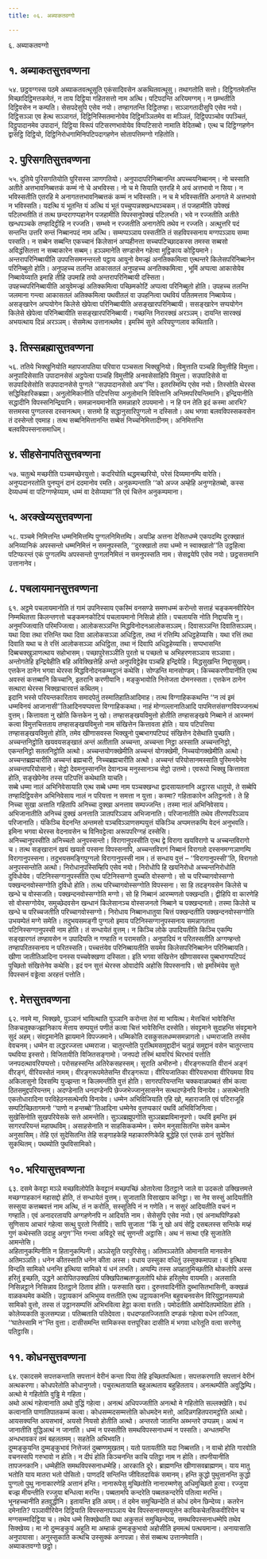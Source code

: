 ```yaml
---
title: ०६. अब्याकतवग्गो

---
```

६. अब्याकतवग्गो  


## १. अब्याकतसुत्तवण्णना

५४. छट्ठवग्गस्स पठमे अब्याकतवत्थूसूति एकंसादिवसेन अकथितवत्थूसु। तथागतोति सत्तो। दिट्ठिगतमेतन्ति मिच्छादिट्ठिमत्तकमेतं, न ताय दिट्ठिया गहितसत्तो नाम अत्थि। पटिपदन्ति अरियमग्गम्। न छम्भतीति दिट्ठिवसेन न कम्पति। सेसपदेसुपि एसेव नयो। तण्हागतन्ति दिट्ठितण्हा। सञ्ञागतादीसुपि एसेव नयो। दिट्ठिसञ्ञा एव हेत्थ सञ्ञागतं, दिट्ठिनिस्सितमानोयेव दिट्ठिमञ्ञितमेव वा मञ्ञितं, दिट्ठिपपञ्चोव पपञ्चितं, दिट्ठुपादानमेव उपादानं, दिट्ठिया विरूपं पटिसरणभावोयेव विप्पटिसारो नामाति वेदितब्बो। एत्थ च दिट्ठिग्गहणेन द्वासट्ठि दिट्ठियो, दिट्ठिनिरोधगामिनिपटिपदागहणेन सोतापत्तिमग्गो गहितोति।  


## २. पुरिसगतिसुत्तवण्णना

५५. दुतिये पुरिसगतियोति पुरिसस्स ञाणगतियो। अनुपादापरिनिब्बानन्ति अपच्चयनिब्बानम्। नो चस्साति अतीते अत्तभावनिब्बत्तकं कम्मं नो चे अभविस्स। नो च मे सियाति एतरहि मे अयं अत्तभावो न सिया। न भविस्सतीति एतरहि मे अनागतत्तभावनिब्बत्तकं कम्मं न भविस्सति। न च मे भविस्सतीति अनागते मे अत्तभावो न भविस्सति। यदत्थि यं भूतन्ति यं अत्थि यं भूतं पच्चुप्पन्नक्खन्धपञ्चकम्। तं पजहामीति उपेक्खं पटिलभतीति तं तत्थ छन्दरागप्पहानेन पजहामीति विपस्सनुपेक्खं पटिलभति। भवे न रज्जतीति अतीते खन्धपञ्चके तण्हादिट्ठीहि न रज्जति। सम्भवे न रज्जतीति अनागतेपि तथेव न रज्जति। अत्थुत्तरि पदं सन्तन्ति उत्तरि सन्तं निब्बानपदं नाम अत्थि। सम्मप्पञ्ञाय पस्सतीति तं सहविपस्सनाय मग्गपञ्ञाय सम्मा पस्सति। न सब्बेन सब्बन्ति एकच्चानं किलेसानं अप्पहीनत्ता सच्चपटिच्छादकस्स तमस्स सब्बसो अविद्धंसितत्ता न सब्बाकारेन सब्बम्। हञ्ञमानेति सण्डासेन गहेत्वा मुट्ठिकाय कोट्टियमाने। अन्तरापरिनिब्बायीति उपपत्तिसमनन्तरतो पट्ठाय आयुनो वेमज्झं अनतिक्कमित्वा एत्थन्तरे किलेसपरिनिब्बानेन परिनिब्बुतो होति। अनुपहच्च तलन्ति आकासतलं अनुपहच्च अनतिक्कमित्वा , भूमिं अप्पत्वा आकासेयेव निब्बायेय्याति इमाहि तीहि उपमाहि तयो अन्तरापरिनिब्बायी दस्सिता।  
उपहच्चपरिनिब्बायीति आयुवेमज्झं अतिक्कमित्वा पच्छिमकोटिं अप्पत्वा परिनिब्बुतो होति। उपहच्च तलन्ति जलमाना गन्त्वा आकासतलं अतिक्कमित्वा पथवीतलं वा उपहनित्वा पथवियं पतितमत्ताव निब्बायेय्य। असङ्खारेन अप्पयोगेन किलेसे खेपेत्वा परिनिब्बायीति असङ्खारपरिनिब्बायी। ससङ्खारेन सप्पयोगेन किलेसे खेपेत्वा परिनिब्बायीति ससङ्खारपरिनिब्बायी। गच्छन्ति निरारक्खं अरञ्ञम्। दायन्ति सारक्खं अभयत्थाय दिन्नं अरञ्ञम्। सेसमेत्थ उत्तानत्थमेव। इमस्मिं सुत्ते अरियपुग्गलाव कथिताति।  


## ३. तिस्सब्रह्मासुत्तवण्णना

५६. ततिये भिक्खुनियोति महापजापतिया परिवारा पञ्चसता भिक्खुनियो। विमुत्ताति पञ्चहि विमुत्तीहि विमुत्ता। अनुपादिसेसाति उपादानसेसं अट्ठपेत्वा पञ्चहि विमुत्तीहि अनवसेसाहिपि विमुत्ता। सउपादिसेसे वा सउपादिसेसोति सउपादानसेसे पुग्गले ‘‘सउपादानसेसो अय’’न्ति। इतरस्मिम्पि एसेव नयो। तिस्सोति थेरस्स सद्धिविहारिकब्रह्मा। अनुलोमिकानीति पटिपत्तिया अनुलोमानि विवित्तानि अन्तिमपरियन्तिमानि। इन्द्रियानीति सद्धादीनि विपस्सनिन्द्रियानि। समन्नानयमानोति समन्नाहारे ठपयमानो। न हि पन तेति इदं कस्मा आरभि? सत्तमस्स पुग्गलस्स दस्सनत्थम्। सत्तमो हि सद्धानुसारिपुग्गलो न दस्सितो। अथ भगवा बलवविपस्सकवसेन तं दस्सेन्तो एवमाह। तत्थ सब्बनिमित्तानन्ति सब्बेसं निच्चनिमित्तादीनम्। अनिमित्तन्ति बलवविपस्सनासमाधिम्।  


## ४. सीहसेनापतिसुत्तवण्णना

५७. चतुत्थे मच्छरीति पञ्चमच्छेरयुत्तो। कदरियोति थद्धमच्छरियो, परेसं दिय्यमानम्पि वारेति। अनुप्पदानरतोति पुनप्पुनं दानं ददमानोव रमति। अनुकम्पन्ताति ‘‘को अज्ज अम्हेहि अनुग्गहेतब्बो, कस्स देय्यधम्मं वा पटिग्गण्हेय्याम, धम्मं वा देसेय्यामा’’ति एवं चित्तेन अनुकम्पमाना।  


## ५. अरक्खेय्यसुत्तवण्णना

५८. पञ्चमे निमित्तन्ति धम्मनिमित्तम्पि पुग्गलनिमित्तम्पि। अयञ्हि अत्तना देसितधम्मे एकपदम्पि दुरक्खातं अनिय्यानिकं अपस्सन्तो धम्मनिमित्तं न समनुपस्सति, ‘‘दुरक्खातो तया धम्मो न स्वाक्खातो’’ति उट्ठहित्वा पटिप्फरन्तं एकं पुग्गलम्पि अपस्सन्तो पुग्गलनिमित्तं न समनुपस्सति नाम। सेसद्वयेपि एसेव नयो। छट्ठसत्तमानि उत्तानानेव।  


## ८. पचलायमानसुत्तवण्णना

६१. अट्ठमे पचलायमानोति तं गामं उपनिस्साय एकस्मिं वनसण्डे समणधम्मं करोन्तो सत्ताहं चङ्कमनवीरियेन निम्मथितत्ता किलन्तगत्तो चङ्कमनकोटियं पचलायमानो निसिन्नो होति। पचलायसि नोति निद्दायसि नु। अनुमज्जित्वाति परिमज्जित्वा। आलोकसञ्ञन्ति मिद्धविनोदनआलोकसञ्ञम्। दिवासञ्ञन्ति दिवातिसञ्ञम्। यथा दिवा तथा रत्तिन्ति यथा दिवा आलोकसञ्ञा अधिट्ठिता, तथा नं रत्तिम्पि अधिट्ठहेय्यासि। यथा रत्तिं तथा दिवाति यथा च ते रत्तिं आलोकसञ्ञा अधिट्ठिता, तथा नं दिवापि अधिट्ठहेय्यासि। सप्पभासन्ति दिब्बचक्खुञाणत्थाय सहोभासम्। पच्छापुरेसञ्ञीति पुरतो च पच्छतो च अभिहरणसञ्ञाय सञ्ञावा। अन्तोगतेहि इन्द्रियेहीति बहि अविक्खित्तेहि अन्तो अनुपविट्ठेहेव पञ्चहि इन्द्रियेहि। मिद्धसुखन्ति निद्दासुखम्। एत्तकेन ठानेन भगवा थेरस्स मिद्धविनोदनकम्मट्ठानं कथेसि। सोण्डन्ति मानसोण्डम्। किच्चकरणीयानीति एत्थ अवस्सं कत्तब्बानि किच्चानि, इतरानि करणीयानि। मङ्कुभावोति नित्तेजता दोमनस्सता। एत्तकेन ठानेन सत्थारा थेरस्स भिक्खाचारवत्तं कथितम्।  
इदानि भस्से परियन्तकारिताय समादपेतुं तस्मातिहातिआदिमाह। तत्थ विग्गाहिककथन्ति ‘‘न त्वं इमं धम्मविनयं आजानासी’’तिआदिनयप्पवत्ता विग्गाहिककथा। नाहं मोग्गल्लानातिआदि पापमित्तसंसग्गविवज्जनत्थं वुत्तम्। कित्तावता नु खोति कित्तकेन नु खो। तण्हासङ्खयविमुत्तो होतीति तण्हासङ्खये निब्बाने तं आरम्मणं कत्वा विमुत्तचित्तताय तण्हासङ्खयविमुत्तो नाम संखित्तेन कित्तावता होति। याय पटिपत्तिया तण्हासङ्खयविमुत्तो होति, तमेव खीणासवस्स भिक्खुनो पुब्बभागपटिपदं संखित्तेन देसेथाति पुच्छति। अच्चन्तनिट्ठोति खयवयसङ्खातं अन्तं अतीताति अच्चन्ता, अच्चन्ता निट्ठा अस्साति अच्चन्तनिट्ठो, एकन्तनिट्ठो सततनिट्ठोति अत्थो। अच्चन्तयोगक्खेमीति अच्चन्तं योगक्खेमी, निच्चयोगक्खेमीति अत्थो। अच्चन्तब्रह्मचारीति अच्चन्तं ब्रह्मचारी, निच्चब्रह्मचारीति अत्थो। अच्चन्तं परियोसानमस्साति पुरिमनयेनेव अच्चन्तपरियोसानो। सेट्ठो देवमनुस्सानन्ति देवानञ्च मनुस्सानञ्च सेट्ठो उत्तमो। एवरूपो भिक्खु कित्तावता होति, सङ्खेपेनेव तस्स पटिपत्तिं कथेथाति याचति।  
सब्बे धम्मा नालं अभिनिवेसायाति एत्थ सब्बे धम्मा नाम पञ्चक्खन्धा द्वादसायतनानि अट्ठारस धातुयो, ते सब्बेपि तण्हादिट्ठिवसेन अभिनिवेसाय नालं न परियत्ता न समत्ता न युत्ता। कस्मा? गहिताकारेन अतिट्ठनतो। ते हि निच्चा सुखा अत्ताति गहितापि अनिच्चा दुक्खा अनत्ताव सम्पज्जन्ति। तस्मा नालं अभिनिवेसाय। अभिजानातीति अनिच्चं दुक्खं अनत्ताति ञातपरिञ्ञाय अभिजानाति। परिजानातीति तथेव तीरणपरिञ्ञाय परिजानाति। यंकिञ्चि वेदनन्ति अन्तमसो पञ्चविञ्ञाणसम्पयुत्तं यंकिञ्चि अप्पमत्तकम्पि वेदनं अनुभवति। इमिना भगवा थेरस्स वेदनावसेन च विनिवट्टेत्वा अरूपपरिग्गहं दस्सेसि।  
अनिच्चानुपस्सीति अनिच्चतो अनुपस्सन्तो। विरागानुपस्सीति एत्थ द्वे विरागा खयविरागो च अच्चन्तविरागो च। तत्थ सङ्खारानं खयं खयतो पस्सना विपस्सनापि, अच्चन्तविरागं निब्बानं विरागतो दस्सनमग्गञाणम्पि विरागानुपस्सना। तदुभयसमङ्गिपुग्गलो विरागानुपस्सी नाम। तं सन्धाय वुत्तं – ‘‘विरागानुपस्सी’’ति, विरागतो अनुपस्सन्तोति अत्थो। निरोधानुपस्सिम्हिपि एसेव नयो। निरोधोपि हि खयनिरोधो अच्चन्तनिरोधोति दुविधोयेव। पटिनिस्सग्गानुपस्सीति एत्थ पटिनिस्सग्गो वुच्चति वोस्सग्गो। सो च परिच्चागवोस्सग्गो पक्खन्दनवोस्सग्गोति दुविधो होति। तत्थ परिच्चागवोस्सग्गोति विपस्सना। सा हि तदङ्गवसेन किलेसे च खन्धे च वोस्सजति। पक्खन्दनवोस्सग्गोति मग्गो। सो हि निब्बानं आरम्मणतो पक्खन्दति। द्वीहिपि वा कारणेहि सो वोस्सग्गोयेव, समुच्छेदवसेन खन्धानं किलेसानञ्च वोस्सजनतो निब्बाने च पक्खन्दनतो। तस्मा किलेसे च खन्धे च परिच्चजतीति परिच्चागवोस्सग्गो। निरोधाय निब्बानधातुया चित्तं पक्खन्दतीति पक्खन्दनवोस्सग्गोति उभयम्पेतं मग्गे समेति। तदुभयसमङ्गी पुग्गलो इमाय पटिनिस्सग्गानुपस्सनाय समन्नागतत्ता पटिनिस्सग्गानुपस्सी नाम होति। तं सन्धायेतं वुत्तम्। न किञ्चि लोके उपादियतीति किञ्चि एकम्पि सङ्खारगतं तण्हावसेन न उपादियति न गण्हाति न परामसति। अनुपादियं न परितस्सतीति अग्गण्हन्तो तण्हापरितस्सनाय न परितस्सति। पच्चत्तंयेव परिनिब्बायतीति सयमेव किलेसपरिनिब्बानेन परिनिब्बायति। खीणा जातीतिआदिना पनस्स पच्चवेक्खणा दस्सिता। इति भगवा संखित्तेन खीणासवस्स पुब्बभागप्पटिपदं पुच्छितो संखित्तेनेव कथेसि। इदं पन सुत्तं थेरस्स ओवादोपि अहोसि विपस्सनापि। सो इमस्मिंयेव सुत्ते विपस्सनं वड्ढेत्वा अरहत्तं पत्तोति।  


## ९. मेत्तसुत्तवण्णना

६२. नवमे मा, भिक्खवे, पुञ्ञानं भायित्थाति पुञ्ञानि करोन्ता तेसं मा भायित्थ। मेत्तचित्तं भावेसिन्ति तिकचतुक्कज्झानिकाय मेत्ताय सम्पयुत्तं पणीतं कत्वा चित्तं भावेसिन्ति दस्सेति। संवट्टमाने सुदाहन्ति संवट्टमाने सुदं अहम्। संवट्टमानेति झायमाने विपज्जमाने। धम्मिकोति दसकुसलधम्मसमन्नागतो। धम्मराजाति तस्सेव वेवचनम्। धम्मेन वा लद्धरज्जत्ता धम्मराजा। चातुरन्तोति पुरत्थिमसमुद्दादीनं चतुन्नं समुद्दानं वसेन चातुरन्ताय पथविया इस्सरो। विजितावीति विजितसङ्गामो। जनपदो तस्मिं थावरियं थिरभावं पत्तोति जनपदत्थावरियप्पत्तो। परोसहस्सन्ति अतिरेकसहस्सम्। सूराति अभीरुनो। वीरङ्गरूपाति वीरानं अङ्गं वीरङ्गं, वीरियस्सेतं नामम्। वीरङ्गरूपमेतेसन्ति वीरङ्गरूपा। वीरियजातिका वीरियसभावा वीरियमया विय अकिलासुनो दिवसम्पि युज्झन्ता न किलमन्तीति वुत्तं होति। सागरपरियन्तन्ति चक्कवाळपब्बतं सीमं कत्वा ठितसमुद्दपरियन्तम्। अदण्डेनाति धनदण्डेनपि छेज्जभेज्जानुसासनेन सत्थदण्डेनपि विनायेव। असत्थेनाति एकतोधारादिना परविहेठनसत्थेनपि विनायेव। धम्मेन अभिविजियाति एहि खो, महाराजाति एवं पटिराजूहि सम्पटिच्छितागमनो ‘‘पाणो न हन्तब्बो’’तिआदिना धम्मेनेव वुत्तप्पकारं पथविं अभिविजिनित्वा।  
सुखेसिनोति सुखपरियेसके सत्ते आमन्तेति। सुञ्ञब्रह्मूपगोति सुञ्ञब्रह्मविमानूपगो। पथविं इमन्ति इमं सागरपरियन्तं महापथविम्। असाहसेनाति न साहसिककम्मेन। समेन मनुसासितन्ति समेन कम्मेन अनुसासिम्। तेहि एतं सुदेसितन्ति तेहि सङ्गाहकेहि महाकारुणिकेहि बुद्धेहि एतं एत्तकं ठानं सुदेसितं सुकथितम्। पथब्योति पुथविसामिको।  


## १०. भरियासुत्तवण्णना

६३. दसमे केवट्टा मञ्ञे मच्छविलोपेति केवट्टानं मच्छपच्छिं ओतारेत्वा ठितट्ठाने जाले वा उदकतो उक्खित्तमत्ते मच्छग्गाहकानं महासद्दो होति, तं सन्धायेतं वुत्तम्। सुजाताति विसाखाय कनिट्ठा। सा नेव सस्सुं आदियतीति सस्सुया कत्तब्बवत्तं नाम अत्थि, तं न करोति, सस्सूतिपि नं न गणेति। न ससुरं आदियतीति वचनं न गण्हाति। एवं अनादरतायपि अग्गहणेनपि न आदियति नाम। सेसेसुपि एसेव नयो। एवं अनाथपिण्डिको सुणिसाय आचारं गहेत्वा सत्थु पुरतो निसीदि। सापि सुजाता ‘‘किं नु खो अयं सेट्ठि दसबलस्स सन्तिके मय्हं गुणं कथेस्सति उदाहु अगुण’’न्ति गन्त्वा अविदूरे सद्दं सुणन्ती अट्ठासि। अथ नं सत्था एहि सुजातेति आमन्तेसि।  
अहितानुकम्पिनीति न हितानुकम्पिनी। अञ्ञेसूति परपुरिसेसु। अतिमञ्ञतेति ओमानाति मानवसेन अतिमञ्ञति। धनेन कीतस्साति धनेन कीता अस्स। वधाय उस्सुका वधितुं उस्सुक्कमापन्ना। यं इत्थिया विन्दति सामिको धनन्ति इत्थिया सामिको यं धनं लभति। अप्पम्पि तस्स अपहातुमिच्छतीति थोकतोपि अस्स हरितुं इच्छति, उद्धने आरोपितउक्खलियं पक्खिपितब्बतण्डुलतोपि थोकं हरितुमेव वायमति। अलसाति निसिन्नट्ठाने निसिन्नाव ठितट्ठाने ठिताव होति। फरुसाति खरा। दुरुत्तवादिनीति दुब्भासितभासिनी, कक्खळं वाळकथमेव कथेति। उट्ठायकानं अभिभुय्य वत्ततीति एत्थ उट्ठायकानन्ति बहुवचनवसेन विरियुट्ठानसम्पन्नो सामिको वुत्तो, तस्स तं उट्ठानसम्पत्तिं अभिभवित्वा हेट्ठा कत्वा वत्तति। पमोदतीति आमोदितपमोदिता होति । कोलेय्यकाति कुलसम्पन्ना। पतिब्बताति पतिदेवता। वधदण्डतज्जिताति दण्डकं गहेत्वा वधेन तज्जिता, ‘‘घातेस्सामि न’’न्ति वुत्ता। दासीसमन्ति सामिकस्स वत्तपूरिका दासीति मं भगवा धारेतूति वत्वा सरणेसु पतिट्ठासि।  


## ११. कोधनसुत्तवण्णना

६४. एकादसमे सपत्तकन्ताति सपत्तानं वेरीनं कन्ता पिया तेहि इच्छितपत्थिता। सपत्तकरणाति सपत्तानं वेरीनं अत्थकरणा। कोधपरेतोति कोधानुगतो। पचुरत्थतायाति बहुअत्थताय बहुहितताय। अनत्थम्पीति अवुद्धिम्पि। अत्थो मे गहितोति वुड्ढि मे गहिता।  
अथो अत्थं गहेत्वानाति अथो वुद्धिं गहेत्वा। अनत्थं अधिपज्जतीति अनत्थो मे गहितोति सल्लक्खेति। वधं कत्वानाति पाणातिपातकम्मं कत्वा। कोधसम्मदसम्मत्तोति कोधमदेन मत्तो, आदिन्नगहितपरामट्ठोति अत्थो। आयसक्यन्ति अयसभावं, अयसो नियसो होतीति अत्थो। अन्तरतो जातन्ति अब्भन्तरे उप्पन्नम्। अत्थं न जानातीति वुद्धिअत्थं न जानाति। धम्मं न पस्सतीति समथविपस्सनाधम्मं न पस्सति। अन्धतमन्ति अन्धभावकरं तमं बहलतमम्। सहतेति अभिभवति।  
दुम्मङ्कुयन्ति दुम्मङ्कुभावं नित्तेजतं दुब्बण्णमुखतम्। यतो पतायतीति यदा निब्बत्तति। न वाचो होति गारवोति वचनस्सपि गरुभावो न होति। न दीपं होति किञ्चनन्ति काचि पतिट्ठा नाम न होति। तपनीयानीति तापजनकानि। धम्मेहीति समथविपस्सनाधम्मेहि। आरकाति दूरे। ब्राह्मणन्ति खीणासवब्राह्मणम्। याय मातु भतोति याय मातरा भतो पोसितो। पाणददिं सन्तिन्ति जीवितदायिकं समानम्। हन्ति कुद्धो पुथुत्तानन्ति कुद्धो पुग्गलो पुथु नानाकारणेहि अत्तानं हन्ति। नानारूपेसु मुच्छितोति नानारम्मणेसु अधिमुच्छितो हुत्वा। रज्जुया बज्झ मीयन्तीति रज्जुया बन्धित्वा मरन्ति। पब्बतामपि कन्दरेति पब्बतकन्दरेपि पतित्वा मरन्ति।  
भूनहच्चानीति हतवुद्धीनि। इतायन्ति इति अयम्। तं दमेन समुच्छिन्देति तं कोधं दमेन छिन्देय्य। कतरेन दमेनाति? पञ्ञावीरियेन दिट्ठियाति विपस्सनापञ्ञाय चेव विपस्सनासम्पयुत्तेन कायिकचेतसिकवीरियेन च मग्गसम्मादिट्ठिया च। तथेव धम्मे सिक्खेथाति यथा अकुसलं समुच्छिन्देय्य, समथविपस्सनाधम्मेपि तथेव सिक्खेय्य। मा नो दुम्मङ्कुयं अहूति मा अम्हाकं दुम्मङ्कुभावो अहोसीति इममत्थं पत्थयमाना। अनायासाति अनुपायासा। अनुस्सुकाति कत्थचि उस्सुक्कं अनापन्ना। सेसं सब्बत्थ उत्तानमेवाति।  
अब्याकतवग्गो छट्ठो।  